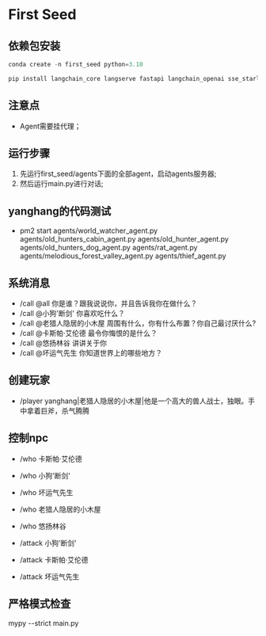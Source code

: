 # First Seed

## 依赖包安装
```python
conda create -n first_seed python=3.10 

pip install langchain_core langserve fastapi langchain_openai sse_starlette faiss-cpu
```

## 注意点
- Agent需要挂代理；

## 运行步骤

1. 先运行first_seed/agents下面的全部agent，启动agents服务器;
2. 然后运行main.py进行对话;


## yanghang的代码测试
- pm2 start agents/world_watcher_agent.py agents/old_hunters_cabin_agent.py agents/old_hunter_agent.py agents/old_hunters_dog_agent.py agents/rat_agent.py agents/melodious_forest_valley_agent.py agents/thief_agent.py



## 系统消息
- /call @all 你是谁？跟我说说你，并且告诉我你在做什么？
- /call @小狗'断剑' 你喜欢吃什么？
- /call @老猎人隐居的小木屋 周围有什么，你有什么布置？你自己最讨厌什么?
- /call @卡斯帕·艾伦德 最令你悔恨的是什么？
- /call @悠扬林谷 讲讲关于你
- /call @坏运气先生 你知道世界上的哪些地方？

## 创建玩家
- /player yanghang|老猎人隐居的小木屋|他是一个高大的兽人战士，独眼。手中拿着巨斧，杀气腾腾

## 控制npc
- /who 卡斯帕·艾伦德
- /who 小狗'断剑'
- /who 坏运气先生
- /who 老猎人隐居的小木屋
- /who 悠扬林谷

- /attack 小狗'断剑'
- /attack 卡斯帕·艾伦德
- /attack 坏运气先生



## 严格模式检查
mypy --strict main.py